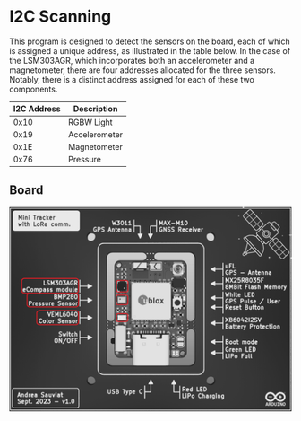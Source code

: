 # I2C Scanning

This program is designed to detect the sensors on the board, each of which is assigned a unique address, as illustrated in the table below. In the case of the LSM303AGR, which incorporates both an accelerometer and a magnetometer, there are four addresses allocated for the three sensors. Notably, there is a distinct address assigned for each of these two components.



<div align="center">

I2C Address | Description    
----------- | ------------- 
0x10        | RGBW Light     
0x19        | Accelerometer  
0x1E        | Magnetometer   
0x76        | Pressure    
</div>


## Board
![KiCad 3D View Front](/0_GitBook/Images/Kicad_3DViewFront_BnW_Sensors.png)
